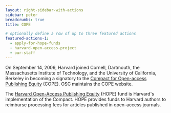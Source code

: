 ```yaml
---
layout: right-sidebar-with-actions
sidebar: peter
breadcrumbs: true
title: COPE

# optionally define a row of up to three featured actions
featured-actions-1:
  - apply-for-hope-funds
  - harvard-open-access-project
  - our-staff
---
```

On September 14, 2009, Harvard joined Cornell, Dartmouth, the Massachusetts Institute of Technology, and the University of California, Berkeley in becoming a signatory to the [Compact for Open-access Publishing Equity](http://www.oacompact.org/) (COPE). OSC maintains the COPE website.

The [Harvard Open-Access Publishing Equity]({{site.baseurl}}/programs/hope/) (HOPE) fund is Harvard's implementation of the Compact. HOPE provides funds to Harvard authors to reimburse processing fees for articles published in open-access journals.
